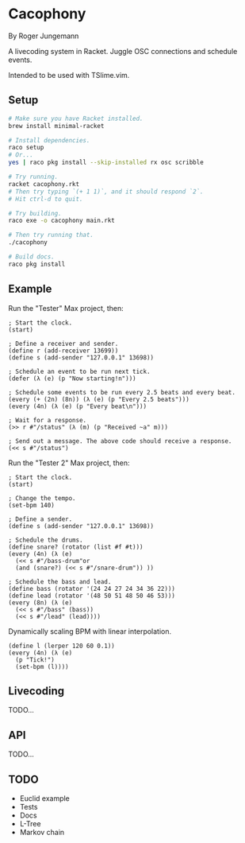 # Cacophony

By Roger Jungemann

A livecoding system in Racket. Juggle OSC connections and schedule events.

Intended to be used with TSlime.vim.

## Setup

```sh
# Make sure you have Racket installed.
brew install minimal-racket

# Install dependencies.
raco setup
# Or...
yes | raco pkg install --skip-installed rx osc scribble

# Try running.
racket cacophony.rkt
# Then try typing `(+ 1 1)`, and it should respond `2`.
# Hit ctrl-d to quit.

# Try building.
raco exe -o cacophony main.rkt

# Then try running that.
./cacophony

# Build docs.
raco pkg install
```

## Example

Run the "Tester" Max project, then:

```racket
; Start the clock.
(start)

; Define a receiver and sender.
(define r (add-receiver 13699))
(define s (add-sender "127.0.0.1" 13698))

; Schedule an event to be run next tick.
(defer (λ (e) (p "Now starting!n")))

; Schedule some events to be run every 2.5 beats and every beat.
(every (+ (2n) (8n)) (λ (e) (p "Every 2.5 beats")))
(every (4n) (λ (e) (p "Every beat\n")))

; Wait for a response.
(>> r #"/status" (λ (m) (p "Received ~a" m)))

; Send out a message. The above code should receive a response.
(<< s #"/status")
```

Run the "Tester 2" Max project, then:

```racket
; Start the clock.
(start)

; Change the tempo.
(set-bpm 140)

; Define a sender.
(define s (add-sender "127.0.0.1" 13698))

; Schedule the drums.
(define snare? (rotator (list #f #t)))
(every (4n) (λ (e)
  (<< s #"/bass-drum"or
  (and (snare?) (<< s #"/snare-drum")) ))

; Schedule the bass and lead.
(define bass (rotator '(24 24 27 24 34 36 22)))
(define lead (rotator '(48 50 51 48 50 46 53)))
(every (8n) (λ (e)
  (<< s #"/bass" (bass))
  (<< s #"/lead" (lead))))
```

Dynamically scaling BPM with linear interpolation.

```racket
(define l (lerper 120 60 0.1))
(every (4n) (λ (e)
  (p "Tick!")
  (set-bpm (l))))
```

## Livecoding

TODO...

## API

TODO...

## TODO

* Euclid example
* Tests
* Docs
* L-Tree
* Markov chain

